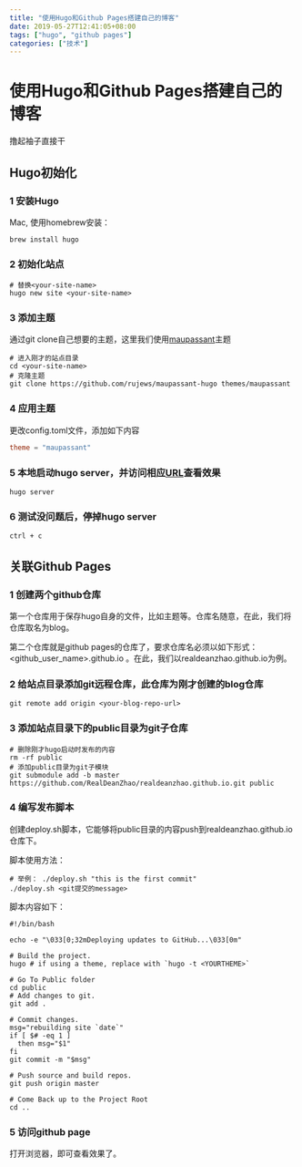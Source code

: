 ```yaml
---
title: "使用Hugo和Github Pages搭建自己的博客"
date: 2019-05-27T12:41:05+08:00
tags: ["hugo", "github pages"]
categories: ["技术"]
---
```


# 使用Hugo和Github Pages搭建自己的博客

撸起袖子直接干

## Hugo初始化
### 1 安装Hugo
Mac, 使用homebrew安装：
```shell
brew install hugo
```

### 2 初始化站点
```
# 替换<your-site-name>
hugo new site <your-site-name>
```

### 3 添加主题
通过git clone自己想要的主题，这里我们使用[maupassant](https://github.com/rujews/maupassant-hugo)主题
```shell
# 进入刚才的站点目录
cd <your-site-name>
# 克隆主题
git clone https://github.com/rujews/maupassant-hugo themes/maupassant
```
### 4 应用主题
更改config.toml文件，添加如下内容
```toml
theme = "maupassant"
```
### 5 本地启动hugo server，并访问相应[URL](http://localhost:1313)查看效果
```shell
hugo server
```
### 6 测试没问题后，停掉hugo server
```
ctrl + c
```

## 关联Github Pages
### 1 创建两个github仓库
第一个仓库用于保存hugo自身的文件，比如主题等。仓库名随意，在此，我们将仓库取名为blog。

第二个仓库就是github pages的仓库了，要求仓库名必须以如下形式：<github_user_name>.github.io 。在此，我们以realdeanzhao.github.io为例。
### 2 给站点目录添加git远程仓库，此仓库为刚才创建的blog仓库
```shell
git remote add origin <your-blog-repo-url>
```
### 3 添加站点目录下的public目录为git子仓库
```shell
# 删除刚才hugo启动时发布的内容
rm -rf public
# 添加public目录为git子模块
git submodule add -b master https://github.com/RealDeanZhao/realdeanzhao.github.io.git public
```
### 4 编写发布脚本
创建deploy.sh脚本，它能够将public目录的内容push到realdeanzhao.github.io仓库下。

脚本使用方法：
```shell
# 举例： ./deploy.sh "this is the first commit"
./deploy.sh <git提交的message>
```

脚本内容如下：
```shell
#!/bin/bash

echo -e "\033[0;32mDeploying updates to GitHub...\033[0m"

# Build the project.
hugo # if using a theme, replace with `hugo -t <YOURTHEME>`

# Go To Public folder
cd public
# Add changes to git.
git add .

# Commit changes.
msg="rebuilding site `date`"
if [ $# -eq 1 ]
  then msg="$1"
fi
git commit -m "$msg"

# Push source and build repos.
git push origin master

# Come Back up to the Project Root
cd ..
```

### 5 访问github page
打开浏览器，即可查看效果了。

